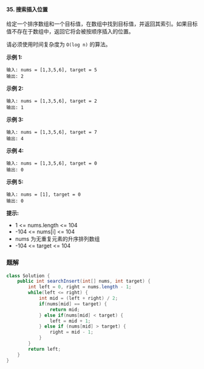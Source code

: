 #### 35. 搜索插入位置

给定一个排序数组和一个目标值，在数组中找到目标值，并返回其索引。如果目标值不存在于数组中，返回它将会被按顺序插入的位置。

请必须使用时间复杂度为 `O(log n)` 的算法。

 **示例 1:**

```shell
输入: nums = [1,3,5,6], target = 5
输出: 2
```

**示例 2:**

```shell
输入: nums = [1,3,5,6], target = 2
输出: 1
```

**示例 3:**

```shell
输入: nums = [1,3,5,6], target = 7
输出: 4	
```

**示例 4:**

```shell
输入: nums = [1,3,5,6], target = 0
输出: 0
```

**示例 5:**

```shell
输入: nums = [1], target = 0
输出: 0
```

**提示:**

* 1 <= nums.length <= 104
* -104 <= nums[i] <= 104
* nums 为无重复元素的升序排列数组
* -104 <= target <= 104

### 题解

```java
class Solution {
    public int searchInsert(int[] nums, int target) {
        int left = 0, right = nums.length - 1;
        while(left <= right) {
            int mid = (left + right) / 2;
            if(nums[mid] == target) {
                return mid;
            } else if(nums[mid] < target) {
                left = mid + 1;
            } else if (nums[mid] > target) {
                right = mid - 1;
            }
        }
        return left;
    }
}
```

